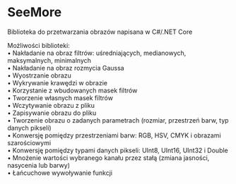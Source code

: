 # SeeMore
Biblioteka do przetwarzania obrazów napisana w C#/.NET Core

Możliwości biblioteki:  
• Nakładanie na obraz filtrów: uśredniających, medianowych, maksymalnych, minimalnych  
• Nakładanie na obraz rozmycia Gaussa  
• Wyostrzanie obrazu  
• Wykrywanie krawędzi w obrazie  
• Korzystanie z wbudowanych masek filtrów  
• Tworzenie własnych masek filtrów  
• Wczytywanie obrazu z pliku  
• Zapisywanie obrazu do pliku  
• Tworzenie obrazu o zadanych parametrach (rozmiar, przestrzeń barw, typ danych pikseli)  
• Konwersję pomiędzy przestrzeniami barw: RGB, HSV, CMYK i obrazami szarościowymi  
• Konwersję pomiędzy typami danych pikseli: UInt8, UInt16, UInt32 i Double  
• Mnożenie wartości wybranego kanału przez stałą (zmiana jasności, nasycenia lub barwy)  
• Łańcuchowe wywoływanie funkcji  
